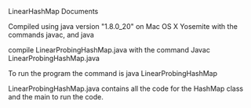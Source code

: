 LinearHashMap Documents


Compiled using java version "1.8.0_20" on Mac OS X Yosemite with the commands javac, and java 

compile LinearProbingHashMap.java with the command
	Javac LinearProbingHashMap.java

To run the program the command is 
	java LinearProbingHashMap


LinearProbingHashMap.java contains all the code for the HashMap class and the main to run the code. 


